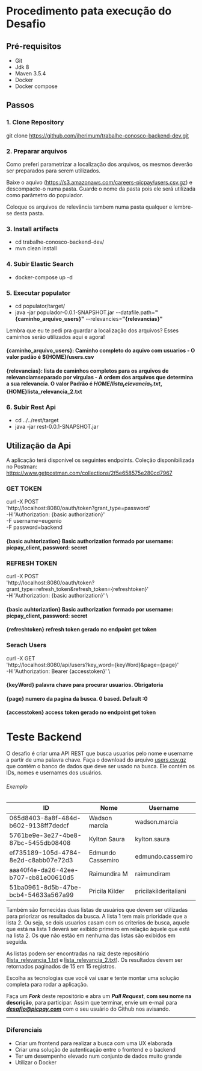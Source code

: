# Procedimento pata execução do Desafio

## Pré-requisitos

- Git 
- Jdk 8
- Maven 3.5.4
- Docker
- Docker compose


## Passos

### 1. Clone Repository

git clone https://github.com/jherimum/trabalhe-conosco-backend-dev.git

### 2. Preparar arquivos
Como preferi parametrizar a localização dos arquivos, os mesmos deverão ser preparados para serem utilizados.

Baixe o aquivo (https://s3.amazonaws.com/careers-picpay/users.csv.gz) e descompacte-o numa pasta. Guarde o nome da pasta pois ele será utilizada como parâmetro do populador.

Coloque os arquivos de relevância tambem numa pasta qualquer e lembre-se desta pasta.

### 3. Install artifacts

- cd trabalhe-conosco-backend-dev/
- mvn clean install

### 4. Subir Elastic Search

- docker-compose up -d

### 5. Executar populator

- cd populator/target/
- java -jar populador-0.0.1-SNAPSHOT.jar --datafile.path=**"{caminho_arquivo_users}"** --relevancies=**"{relevancias}"**

Lembra que eu te pedi pra guardar a localização dos arquivos? Esses caminhos serão utilizados aqui e agora!

#### {caminho_arquivo_users}: Caminho completo do aquivo com usuarios - O valor padão é ${HOME}/users.csv
#### {relevancias}: lista de caminhos completos para os arquivos de relevanciamseparado por virgulas - A ordem dos arquivos que determina a sua relevancia. O valor Padrão é ${HOME}/lista_relevancia_1.txt,${HOME}lista_relevancia_2.txt



### 6. Subir Rest Api

- cd ../../rest/target
- java -jar rest-0.0.1-SNAPSHOT.jar


## Utilização da Api

A aplicação terá disponivel os seguintes endpoints. 
Coleção disponibilizada no Postman: https://www.getpostman.com/collections/2f5e658575e280cd7967

### GET TOKEN

curl -X POST \
  'http://localhost:8080/oauth/token?grant_type=password' \
  -H 'Authorization: {basic authorization}' \
  -F username=eugenio \
  -F password=backend

#### {basic auhtorization} Basic authorization formado por username: picpay_client, password: secret


### REFRESH TOKEN

curl -X POST \
  'http://localhost:8080/oauth/token?grant_type=refresh_token&refresh_token={refreshtoken}' \
  -H 'Authorization: {basic authorization}' \

#### {basic auhtorization} Basic authorization formado por username: picpay_client, password: secret
#### {refreshtoken} refresh token gerado no endpoint get token


### Serach Users

curl -X GET \
  'http://localhost:8080/api/users?key_word={keyWord}&page={page}' \
  -H 'Authorization: Bearer {accesstoken}' \

#### {keyWord} palavra chave para procurar usuarios. Obrigatoria
#### {page} numero da pagina da busca. 0 based. Default :0
#### {accesstoken} access token gerado no endpoint get token 

<!---
![PicPay](https://user-images.githubusercontent.com/1765696/26998603-711fcf30-4d5c-11e7-9281-0d9eb20337ad.png)
--->
# Teste Backend

O desafio é criar uma API REST que busca usuarios pelo nome e username a partir de uma palavra chave. Faça o download do arquivo [users.csv.gz](https://s3.amazonaws.com/careers-picpay/users.csv.gz) que contém o banco de dados que deve ser usado na busca. Ele contém os IDs, nomes e usernames dos usuários.

###### Exemplo
| ID                                   | Nome              | Username             |
|--------------------------------------|-------------------|----------------------|
| 065d8403-8a8f-484d-b602-9138ff7dedcf | Wadson marcia     | wadson.marcia        |
| 5761be9e-3e27-4be8-87bc-5455db08408  | Kylton Saura      | kylton.saura         |
| ef735189-105d-4784-8e2d-c8abb07e72d3 | Edmundo Cassemiro | edmundo.cassemiro    |
| aaa40f4e-da26-42ee-b707-cb81e00610d5 | Raimundira M      | raimundiram          |
| 51ba0961-8d5b-47be-bcb4-54633a567a99 | Pricila Kilder    | pricilakilderitaliani|



Também são fornecidas duas listas de usuários que devem ser utilizadas para priorizar os resultados da busca. A lista 1 tem mais prioridade que a lista 2. Ou seja, se dois usuarios casam com os criterios de busca, aquele que está na lista 1 deverá ser exibido primeiro em relação àquele que está na lista 2. Os que não estão em nenhuma das listas são exibidos em seguida.

As listas podem ser encontradas na raiz deste repositório ([lista_relevancia_1.txt](lista_relevancia_1.txt) e [lista_relevancia_2.txt](lista_relevancia_2.txt)).
Os resultados devem ser retornados paginados de 15 em 15 registros.

Escolha as tecnologias que você vai usar e tente montar uma solução completa para rodar a aplicação.

Faça um ***Fork*** deste repositório e abra um ***Pull Request***, **com seu nome na descrição**, para participar. Assim que terminar, envie um e-mail para ***desafio@picpay.com*** com o seu usuário do Github nos avisando.

-----

### Diferenciais

- Criar um frontend para realizar a busca com uma UX elaborada
- Criar uma solução de autenticação entre o frontend e o backend
- Ter um desempenho elevado num conjunto de dados muito grande
- Utilizar o Docker

